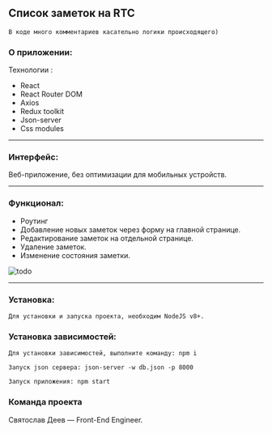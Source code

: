 ## Список заметок на RTC
``В коде много комментариев касательно логики происходящего)``

### О приложении:
Технологии :
- React
- React Router DOM
- Axios
- Redux toolkit
- Json-server
- Css modules

---
### Интерфейс:
Веб-приложение, без оптимизации для мобильных устройств.

---
### Функционал:
- Роутинг </br>
- Добавление новых заметок через форму на главной странице.</br>
- Редактирование заметок на отдельной странице. </br>
- Удаление заметок.</br>
- Изменение состояния заметки. 

<img src="https://i.ibb.co/QQDbMPD/todo.png" alt="todo" border="0"/>

---
### Установка: </br>
``Для установки и запуска проекта, необходим NodeJS v8+.`` </br>

### Установка зависимостей: </br>
``Для установки зависимостей, выполните команду: npm i ``

``Запуск json сервера: json-server -w db.json -p 8000`` </br>

``Запуск приложения: npm start`` </br>

### Команда проекта </br>
Святослав Деев — Front-End Engineer.
